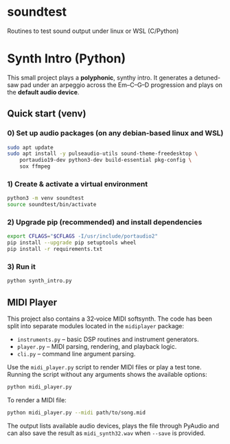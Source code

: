 # soundtest
Routines to test sound output under linux or WSL (C/Python)
# Synth Intro (Python)

This small project plays a **polyphonic**, synthy intro. It generates a detuned-saw pad under an arpeggio across the Em–C–G–D progression and plays on the **default audio device**.
## Quick start (venv)


### 0) Set up audio packages (on any debian-based linux and WSL)
```bash
sudo apt update
sudo apt install -y pulseaudio-utils sound-theme-freedesktop \
    portaudio19-dev python3-dev build-essential pkg-config \
    sox ffmpeg

```
### 1) Create & activate a virtual environment
```bash
python3 -m venv soundtest
source soundtest/bin/activate
```
### 2) Upgrade pip (recommended) and install dependencies
```bash
export CFLAGS="$CFLAGS -I/usr/include/portaudio2"
pip install --upgrade pip setuptools wheel
pip install -r requirements.txt
```
### 3) Run it
```bash
python synth_intro.py
```
## MIDI Player

This project also contains a 32‑voice MIDI softsynth. The code has been split into
separate modules located in the `midiplayer` package:

- `instruments.py` – basic DSP routines and instrument generators.
- `player.py` – MIDI parsing, rendering, and playback logic.
- `cli.py` – command line argument parsing.

Use the `midi_player.py` script to render MIDI files or play a test tone. Running the
script without any arguments shows the available options:

```bash
python midi_player.py
```

To render a MIDI file:

```bash
python midi_player.py --midi path/to/song.mid
```

The output lists available audio devices, plays the file through PyAudio and can also
save the result as `midi_synth32.wav` when `--save` is provided.
